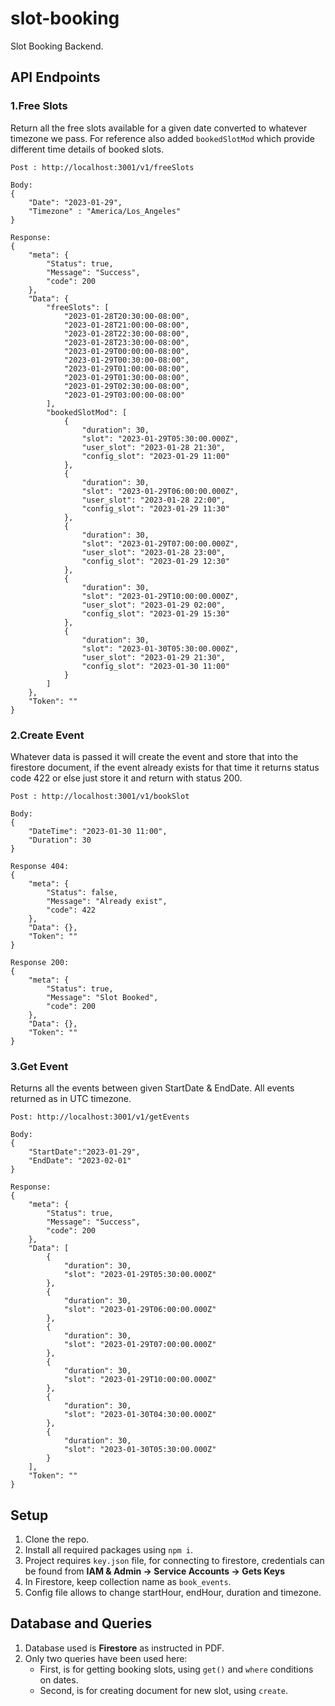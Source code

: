 # slot-booking
Slot Booking Backend.

## API Endpoints
### 1.Free Slots
Return all the free slots available for a given date converted to whatever timezone we pass.
For reference also added ```bookedSlotMod``` which provide different time details of booked slots. 
```
Post : http://localhost:3001/v1/freeSlots

Body:
{
    "Date": "2023-01-29",
    "Timezone" : "America/Los_Angeles"
}

Response: 
{
    "meta": {
        "Status": true,
        "Message": "Success",
        "code": 200
    },
    "Data": {
        "freeSlots": [
            "2023-01-28T20:30:00-08:00",
            "2023-01-28T21:00:00-08:00",
            "2023-01-28T22:30:00-08:00",
            "2023-01-28T23:30:00-08:00",
            "2023-01-29T00:00:00-08:00",
            "2023-01-29T00:30:00-08:00",
            "2023-01-29T01:00:00-08:00",
            "2023-01-29T01:30:00-08:00",
            "2023-01-29T02:30:00-08:00",
            "2023-01-29T03:00:00-08:00"
        ],
        "bookedSlotMod": [
            {
                "duration": 30,
                "slot": "2023-01-29T05:30:00.000Z",
                "user_slot": "2023-01-28 21:30",
                "config_slot": "2023-01-29 11:00"
            },
            {
                "duration": 30,
                "slot": "2023-01-29T06:00:00.000Z",
                "user_slot": "2023-01-28 22:00",
                "config_slot": "2023-01-29 11:30"
            },
            {
                "duration": 30,
                "slot": "2023-01-29T07:00:00.000Z",
                "user_slot": "2023-01-28 23:00",
                "config_slot": "2023-01-29 12:30"
            },
            {
                "duration": 30,
                "slot": "2023-01-29T10:00:00.000Z",
                "user_slot": "2023-01-29 02:00",
                "config_slot": "2023-01-29 15:30"
            },
            {
                "duration": 30,
                "slot": "2023-01-30T05:30:00.000Z",
                "user_slot": "2023-01-29 21:30",
                "config_slot": "2023-01-30 11:00"
            }
        ]
    },
    "Token": ""
}
```

### 2.Create Event
Whatever data is passed it will create the event and store that into the firestore document, 
if the event already exists for that time it returns status code 422 or else just store it and return with status 200.

```
Post : http://localhost:3001/v1/bookSlot

Body: 
{
    "DateTime": "2023-01-30 11:00",
    "Duration": 30
}

Response 404:
{
    "meta": {
        "Status": false,
        "Message": "Already exist",
        "code": 422
    },
    "Data": {},
    "Token": ""
}

Response 200:
{
    "meta": {
        "Status": true,
        "Message": "Slot Booked",
        "code": 200
    },
    "Data": {},
    "Token": ""
}
```

### 3.Get Event
Returns all the events between given StartDate & EndDate. All events returned as in UTC timezone.

```
Post: http://localhost:3001/v1/getEvents

Body: 
{
    "StartDate":"2023-01-29",
    "EndDate": "2023-02-01"
}

Response:
{
    "meta": {
        "Status": true,
        "Message": "Success",
        "code": 200
    },
    "Data": [
        {
            "duration": 30,
            "slot": "2023-01-29T05:30:00.000Z"
        },
        {
            "duration": 30,
            "slot": "2023-01-29T06:00:00.000Z"
        },
        {
            "duration": 30,
            "slot": "2023-01-29T07:00:00.000Z"
        },
        {
            "duration": 30,
            "slot": "2023-01-29T10:00:00.000Z"
        },
        {
            "duration": 30,
            "slot": "2023-01-30T04:30:00.000Z"
        },
        {
            "duration": 30,
            "slot": "2023-01-30T05:30:00.000Z"
        }
    ],
    "Token": ""
}
```

## Setup
1. Clone the repo. 
2. Install all required packages using ```npm i```.
3. Project requires ```key.json``` file, for connecting to firestore, credentials can be found from **IAM & Admin -> Service Accounts -> Gets Keys**
4. In Firestore, keep collection name as ```book_events```.
5. Config file allows to change startHour, endHour, duration and timezone.

## Database and Queries
1. Database used is **Firestore** as instructed in PDF. 
2. Only two queries have been used here:
   * First, is for getting booking slots, using ```get()``` and ```where``` conditions on dates.
   * Second, is for creating document for new slot, using ```create```.
